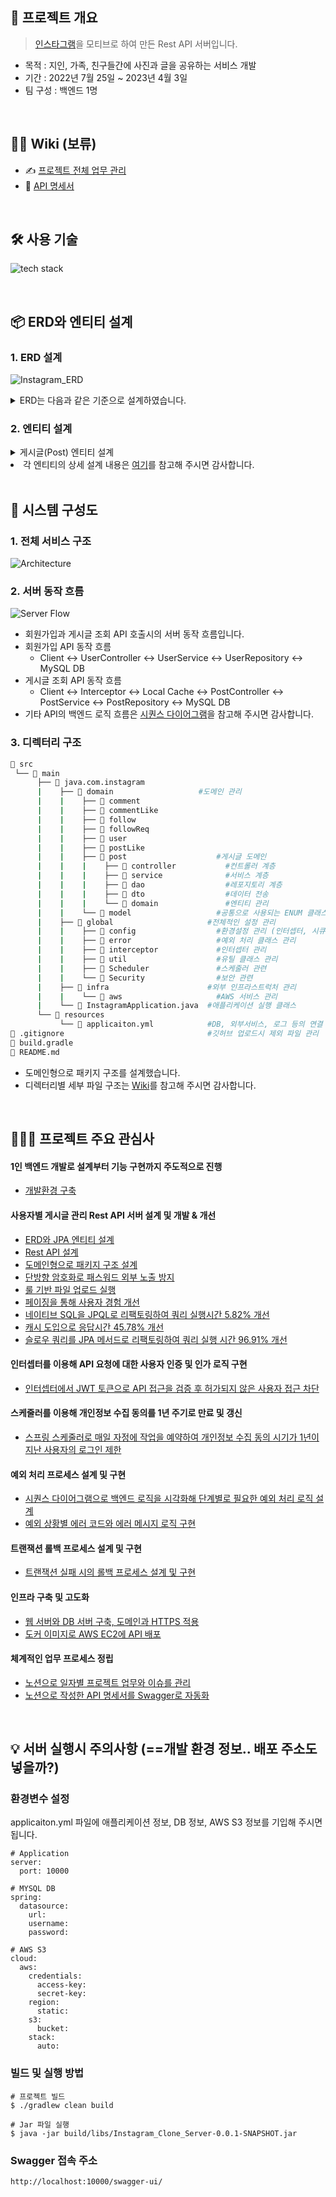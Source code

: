 
## 📝 프로젝트 개요
> [인스타그램](https://www.instagram.com/)을 모티브로 하여 만든 Rest API 서버입니다.
- 목적 : 지인, 가족, 친구들간에 사진과 글을 공유하는 서비스 개발  
- 기간 : 2022년 7월 25일 ~ 2023년 4월 3일 
- 팀 구성 : 백엔드 1명

</br>
<!--  -->

## 💁‍♂️ Wiki  (보류)
- ✍ [프로젝트 전체 업무 관리](https://fir-lancer-6bb.notion.site/b3c9db9b528e4c1880a6d398ce62e023?pvs=4)
- 📰 [API 명세서](https://fir-lancer-6bb.notion.site/API-1d94156d9f984832ba21b023aa5716f1)

</br>

## 🛠 사용 기술
![tech stack](https://github.com/gusdn7142/ReadMe_Collection/assets/62496215/9dbcd705-5801-47ff-81b1-bf39ac10dee3)

</br>

## 📦 ERD와 엔티티 설계
### 1. ERD 설계
![Instagram_ERD](https://user-images.githubusercontent.com/62496215/183288506-76da300b-f533-4cfd-ae43-70c8a07cbfbf.png)  
<details>
  <summary> ERD는 다음과 같은 기준으로 설계하였습니다. </summary>
  <div markdown="1">

  - **공통 설계 기준**  
    1. 소문자 사용  
    2. 단어 축약 X : password (O), pwd (X)  
    3. 동사는 능동태 사용 : create_at(O), created_at(X)  
  - **테이블 설계 기준**
    1. 단수형 사용
    2. 테이블 명에 snake case(_) 사용 
  - **칼럼 설계 기준**
    1. 칼럼 명에 snake case(_) 사용
    2. password 칼럼 : 암호화된 패스워드 문자열을 저장하므로 VARCHAR(200)으로 지정
    3. image 칼럼 : 게시글 이미지에 대한 URL을 TEXT 타입으로 저장
    4. status 칼럼 : JPA Entity 클래스의 Enem 타입 status 상수와 매핑하기 위해 VARCHAR 타입 사용
  - **MySQL 데이터 타입 지정 기준**
    1. BIGINT 타입 : 많은 사용자를 감당하기 위해 idx 칼럼에 지정
    2. VARCHAR 타입 : 영문 1바이트, 한글 3바이트임을 고려하여 각 칼럼에 바이트 할당
    3. TIMSTAMP 타입 : 테이블에서 하나의 row의 값들이 생성(created_at)되고 변경(updated_at)될때마다 시각을 기록하기 위해 사용하며, JPA Entity 클래스의 LocalDateTime 타입 필드와 매핑
    
  </div>
</details>

### 2. 엔티티 설계
<details>
  <summary> 게시글(Post) 엔티티 설계 </summary>
  <div markdown="1">

  ```java
  @Entity  
  @Table(name = "post")  
  public class Post {
  
      @Id
      @GeneratedValue(strategy = GenerationType.IDENTITY)
      private Long idx;  
  
      @Column (nullable=false, columnDefinition="varchar(3002)")
      private String content;
  
      @ManyToOne(fetch = FetchType.LAZY)  
      @JoinColumn(name = "user_idx")
      private User user;  
  
      @Column (nullable=true, columnDefinition ="varchar(10) default 'VISIBLE'")
      @Enumerated(EnumType.STRING)
      private PostStatus postStatus;  
  
      @Column (columnDefinition = "varchar(10) default 'ACTIVE'")
      @Enumerated(EnumType.STRING)
      private DataStatus status;   
  
      @Column (columnDefinition = "timestamp default CURRENT_TIMESTAMP")
      private LocalDateTime createdAt;  
  
      @Column (columnDefinition = "timestamp default CURRENT_TIMESTAMP ON UPDATE CURRENT_TIMESTAMP")
      private LocalDateTime updatedAt; 
  
      @OneToMany(mappedBy = "post")
      private List<PostImage> postImages = new ArrayList<>();
  }
   ```
  </div>
</details

- 각 엔티티의 상세 설계 내용은 [여기](https://fir-lancer-6bb.notion.site/ERD-JPA-e7c2ab35454745cc87f6388da33f1c3b#bc7c2c195fc04a32982b3507d9cf6bdf)를 참고해 주시면 감사합니다.  
  
</br>

## 🔩 시스템 구성도
### 1. 전체 서비스 구조  
![Architecture](https://github.com/gusdn7142/ReadMe_Collection/assets/62496215/4f531e5c-bae5-4357-a3cd-b8b957c8ae98)

### 2. 서버 동작 흐름 
![Server Flow](https://github.com/gusdn7142/ReadMe_Collection/assets/62496215/1fc3c429-3374-41fa-b13b-9f122715b28c)
- 회원가입과 게시글 조회 API 호출시의 서버 동작 흐름입니다.
- 회원가입 API 동작 흐름  
  - Client <-> UserController <-> UserService <-> UserRepository <-> MySQL DB
- 게시글 조회 API 동작 흐름  
  - Client <-> Interceptor <-> Local Cache <-> PostController <-> PostService <-> PostRepository <-> MySQL DB 
- 기타 API의 백엔드 로직 흐름은 [시퀀스 다이어그램](https://fir-lancer-6bb.notion.site/d1ae0524506f4f4780495b73679bc597?pvs=4)을 참고해 주시면 감사합니다. 

### 3. 디렉터리 구조
```bash
📂 src
 └── 📂 main         
      ├── 📂 java.com.instagram          			
      |    ├── 📂 domain            		  #도메인 관리
      |    |    ├── 📂 comment            
      |    |    ├── 📂 commentLike
      |    |    ├── 📂 follow
      |    |    ├── 📂 followReq
      |    |    ├── 📂 user
      |    |    ├── 📂 postLike
      |    |    ├── 📂 post                    #게시글 도메인
      |    |    |    ├── 📂 controller           #컨트롤러 계층
      |    |    |    ├── 📂 service              #서비스 계층
      |    |    |    ├── 📂 dao                  #레포지토리 계층
      |    |    |    ├── 📂 dto                  #데이터 전송 
      |    |    |    └── 📂 domain               #엔티티 관리 
      |    |    └── 📂 model                   #공통으로 사용되는 ENUM 클래스 정의
      |    ├── 📂 global                     #전체적인 설정 관리
      |    |    ├── 📂 config                  #환경설정 관리 (인터셉터, 시큐리티, 스웨거)
      |    |    ├── 📂 error                   #예외 처리 클래스 관리
      |    |    ├── 📂 interceptor             #인터셉터 관리
      |    |    ├── 📂 util                    #유틸 클래스 관리
      |    |    ├── 📂 Scheduler               #스케줄러 관련
      |    |    └── 📂 Security                #보안 관련
      |    ├── 📂 infra                      #외부 인프라스트럭처 관리
      |    |    └── 📂 aws                     #AWS 서비스 관리
      |    └── 📄 InstagramApplication.java  #애플리케이션 실행 클래스
      └── 📂 resources
           └── 📄 applicaiton.yml            #DB, 외부서비스, 로그 등의 연결 설정
📄 .gitignore                                #깃허브 업로드시 제외 파일 관리  
📄 build.gradle                                                                   
📄 README.md
``` 
- 도메인형으로 패키지 구조를 설계했습니다.
- 디렉터리별 세부 파일 구조는 [Wiki](https://github.com/gusdn7142/Instagram_Clone_Server/wiki/%F0%9F%93%81-Directory-Structure)를 참고해 주시면 감사합니다.



</br>

## 👨🏻‍🏫 프로젝트 주요 관심사

####  1인 백엔드 개발로 설계부터 기능 구현까지 주도적으로 진행
- [개발환경 구축](https://fir-lancer-6bb.notion.site/11b2576fc1e348eaac5ef508ff5f8e1f?pvs=4)

#### 사용자별 게시글 관리 Rest API 서버 설계 및 개발 & 개선
- [ERD와 JPA 엔티티 설계](https://fir-lancer-6bb.notion.site/ERD-JPA-e7c2ab35454745cc87f6388da33f1c3b?pvs=4)
- [Rest API 설계](https://fir-lancer-6bb.notion.site/Rest-API-bfedc966e885459da0a600256dc59e75?pvs=4)
- [도메인형으로 패키지 구조 설계](https://fir-lancer-6bb.notion.site/132ff3e479994de9a89685a716d3e33d?pvs=4)
- [단방향 암호화로 패스워드 외부 노출 방지](https://fir-lancer-6bb.notion.site/d95eacc9e93f49f986b25f631d0e1e0b?pvs=4)
- [룰 기반 파일 업로드 실행](https://fir-lancer-6bb.notion.site/ea82b12388cd4f778b2de9865ef00d6f?pvs=4)
- [페이징을 통해 사용자 경험 개선](https://fir-lancer-6bb.notion.site/080672fffcb6411d8a109617b7c98632?pvs=4)
- [네이티브 SQL을 JPQL로 리팩토링하여 쿼리 실행시간 5.82% 개선](https://fir-lancer-6bb.notion.site/SQL-JPQL-5-82-f772f7c588014901b9dc411e8b04ba97?pvs=4)
- [캐시 도입으로 응답시간 45.78% 개선](https://fir-lancer-6bb.notion.site/32-84-963baf0d6a6449d1b8814b834acd4308?pvs=4)
- [슬로우 쿼리를 JPA 메서드로 리팩토링하여 쿼리 실행 시간 96.91% 개선](https://fir-lancer-6bb.notion.site/JPA-96-91-c7534e8b5e87495295290f69a65bfd84?pvs=4)

#### 인터셉터를 이용해 API 요청에 대한 사용자 인증 및 인가 로직 구현
- [인터셉터에서 JWT 토큰으로 API 접근을 검증 후 허가되지 않은 사용자 접근 차단](https://fir-lancer-6bb.notion.site/JWT-API-164759876b8042eba10e4835fe3fe987?pvs=4)  

#### 스케줄러를 이용해 개인정보 수집 동의를 1년 주기로 만료 및 갱신
- [스프링 스케줄러로 매일 자정에 작업을 예약하여 개인정보 수집 동의 시기가 1년이 지난 사용자의 로그인 제한](https://fir-lancer-6bb.notion.site/1-29b752ee20bc45228f68fe3227ffaf81?pvs=4)

#### 예외 처리 프로세스 설계 및 구현
- [시퀀스 다이어그램으로 백엔드 로직을 시각화해 단계별로 필요한 예외 처리 로직 설계](https://fir-lancer-6bb.notion.site/d1ae0524506f4f4780495b73679bc597?pvs=4)
- [예외 상황별 에러 코드와 에러 메시지 로직 구현](https://fir-lancer-6bb.notion.site/776cc2d85efb4880a1cf5b5f8b33b689?pvs=4)

#### 트랜잭션 롤백 프로세스 설계 및 구현
- [트랜잭션 실패 시의 롤백 프로세스 설계 및 구현](https://fir-lancer-6bb.notion.site/fc6074bc4ff44834b7a022cb04a9a6f8?pvs=4)

#### 인프라 구축 및 고도화
- [웹 서버와 DB 서버 구축, 도메인과 HTTPS 적용](https://fir-lancer-6bb.notion.site/DB-HTTPS-c068bdd0b4534b05b4e6f94e6537cb0a?pvs=4)
- [도커 이미지로 AWS EC2에 API 배포](https://fir-lancer-6bb.notion.site/AWS-EC2-API-a05588b829af48b698a270257a537ce8?pvs=4)

#### 체계적인 업무 프로세스 정립
- [노션으로 일자별 프로젝트 업무와 이슈를 관리](https://fir-lancer-6bb.notion.site/b3c9db9b528e4c1880a6d398ce62e023?pvs=4)
- [노션으로 작성한 API 명세서를 Swagger로 자동화](https://fir-lancer-6bb.notion.site/API-Swagger-064802576f504d11a00cf0a19611957a?pvs=4)




</br>

## 💡 서버 실행시 주의사항 (==개발 환경 정보..  배포 주소도 넣을까?)

### 환경변수 설정
applicaiton.yml 파일에 애플리케이션 정보, DB 정보, AWS S3 정보를 기입해 주시면 됩니다.
  
```
# Application
server:
  port: 10000

# MYSQL DB
spring:
  datasource:
    url:
    username: 
    password: 

# AWS S3
cloud:
  aws:
    credentials:
      access-key:
      secret-key:
    region:
      static: 
    s3:
      bucket: 
    stack:
      auto: 
``` 
  
### 빌드 및 실행 방법  
```
# 프로젝트 빌드 
$ ./gradlew clean build

# Jar 파일 실행
$ java -jar build/libs/Instagram_Clone_Server-0.0.1-SNAPSHOT.jar
``` 
  
### Swagger 접속 주소
  ```
  http://localhost:10000/swagger-ui/
  ```

</br>

  
